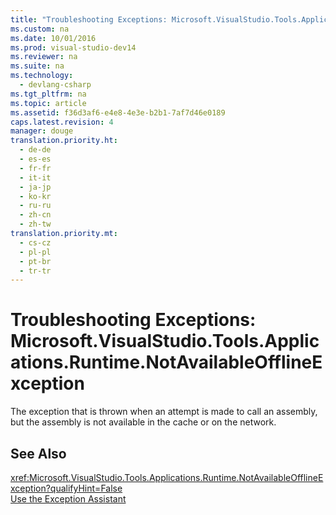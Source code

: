 ```yaml
---
title: "Troubleshooting Exceptions: Microsoft.VisualStudio.Tools.Applications.Runtime.NotAvailableOfflineException"
ms.custom: na
ms.date: 10/01/2016
ms.prod: visual-studio-dev14
ms.reviewer: na
ms.suite: na
ms.technology: 
  - devlang-csharp
ms.tgt_pltfrm: na
ms.topic: article
ms.assetid: f36d3af6-e4e8-4e3e-b2b1-7af7d46e0189
caps.latest.revision: 4
manager: douge
translation.priority.ht: 
  - de-de
  - es-es
  - fr-fr
  - it-it
  - ja-jp
  - ko-kr
  - ru-ru
  - zh-cn
  - zh-tw
translation.priority.mt: 
  - cs-cz
  - pl-pl
  - pt-br
  - tr-tr
---
```

# Troubleshooting Exceptions: Microsoft.VisualStudio.Tools.Applications.Runtime.NotAvailableOfflineException
The exception that is thrown when an attempt is made to call an assembly, but the assembly is not available in the cache or on the network.  
  
## See Also  
 <xref:Microsoft.VisualStudio.Tools.Applications.Runtime.NotAvailableOfflineException?qualifyHint=False>   
 [Use the Exception Assistant](../Topic/How%20to:%20Use%20the%20Exception%20Assistant.md)